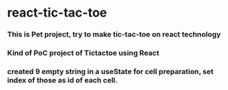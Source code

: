 # react-tic-tac-toe
### This is Pet project, try to make tic-tac-toe on react technology
### Kind of PoC project of Tictactoe using React

### created 9 empty string in a useState for cell preparation, set index of those as id of each cell.


